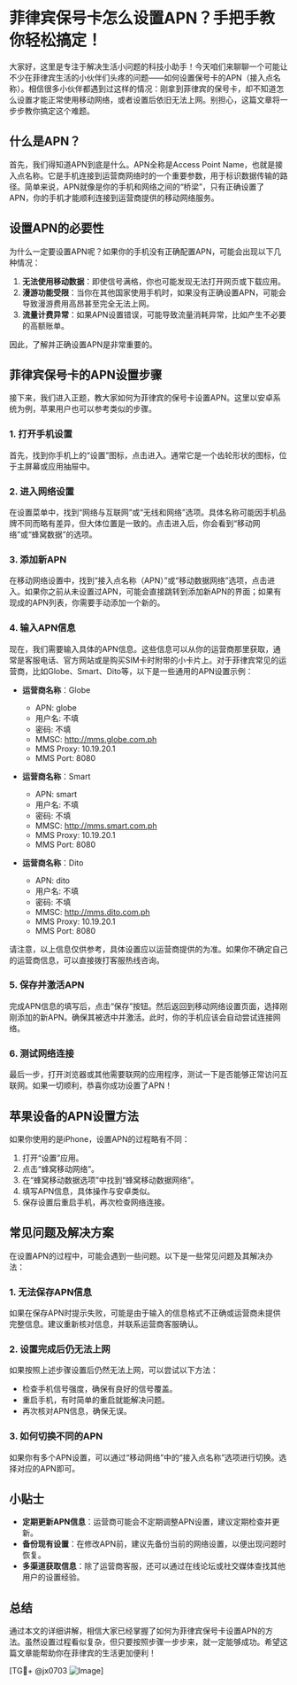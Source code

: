 # 菲律宾保号卡怎么设置APN？手把手教你轻松搞定！

大家好，这里是专注于解决生活小问题的科技小助手！今天咱们来聊聊一个可能让不少在菲律宾生活的小伙伴们头疼的问题——如何设置保号卡的APN（接入点名称）。相信很多小伙伴都遇到过这样的情况：刚拿到菲律宾的保号卡，却不知道怎么设置才能正常使用移动网络，或者设置后依旧无法上网。别担心，这篇文章将一步步教你搞定这个难题。

## 什么是APN？

首先，我们得知道APN到底是什么。APN全称是Access Point Name，也就是接入点名称。它是手机连接到运营商网络时的一个重要参数，用于标识数据传输的路径。简单来说，APN就像是你的手机和网络之间的“桥梁”，只有正确设置了APN，你的手机才能顺利连接到运营商提供的移动网络服务。

## 设置APN的必要性

为什么一定要设置APN呢？如果你的手机没有正确配置APN，可能会出现以下几种情况：

1. **无法使用移动数据**：即使信号满格，你也可能发现无法打开网页或下载应用。
2. **漫游功能受限**：当你在其他国家使用手机时，如果没有正确设置APN，可能会导致漫游费用高昂甚至完全无法上网。
3. **流量计费异常**：如果APN设置错误，可能导致流量消耗异常，比如产生不必要的高额账单。

因此，了解并正确设置APN是非常重要的。

## 菲律宾保号卡的APN设置步骤

接下来，我们进入正题，教大家如何为菲律宾的保号卡设置APN。这里以安卓系统为例，苹果用户也可以参考类似的步骤。

### 1. 打开手机设置

首先，找到你手机上的“设置”图标，点击进入。通常它是一个齿轮形状的图标，位于主屏幕或应用抽屉中。

### 2. 进入网络设置

在设置菜单中，找到“网络与互联网”或“无线和网络”选项。具体名称可能因手机品牌不同而略有差异，但大体位置是一致的。点击进入后，你会看到“移动网络”或“蜂窝数据”的选项。

### 3. 添加新APN

在移动网络设置中，找到“接入点名称（APN）”或“移动数据网络”选项，点击进入。如果你之前从未设置过APN，可能会直接跳转到添加新APN的界面；如果有现成的APN列表，你需要手动添加一个新的。

### 4. 输入APN信息

现在，我们需要输入具体的APN信息。这些信息可以从你的运营商那里获取，通常是客服电话、官方网站或是购买SIM卡时附带的小卡片上。对于菲律宾常见的运营商，比如Globe、Smart、Dito等，以下是一些通用的APN设置示例：

- **运营商名称**：Globe  
  - APN: globe  
  - 用户名: 不填  
  - 密码: 不填  
  - MMSC: http://mms.globe.com.ph  
  - MMS Proxy: 10.19.20.1  
  - MMS Port: 8080  

- **运营商名称**：Smart  
  - APN: smart  
  - 用户名: 不填  
  - 密码: 不填  
  - MMSC: http://mms.smart.com.ph  
  - MMS Proxy: 10.19.20.1  
  - MMS Port: 8080  

- **运营商名称**：Dito  
  - APN: dito  
  - 用户名: 不填  
  - 密码: 不填  
  - MMSC: http://mms.dito.com.ph  
  - MMS Proxy: 10.19.20.1  
  - MMS Port: 8080  

请注意，以上信息仅供参考，具体设置应以运营商提供的为准。如果你不确定自己的运营商信息，可以直接拨打客服热线咨询。

### 5. 保存并激活APN

完成APN信息的填写后，点击“保存”按钮。然后返回到移动网络设置页面，选择刚刚添加的新APN。确保其被选中并激活。此时，你的手机应该会自动尝试连接网络。

### 6. 测试网络连接

最后一步，打开浏览器或其他需要联网的应用程序，测试一下是否能够正常访问互联网。如果一切顺利，恭喜你成功设置了APN！

## 苹果设备的APN设置方法

如果你使用的是iPhone，设置APN的过程略有不同：

1. 打开“设置”应用。
2. 点击“蜂窝移动网络”。
3. 在“蜂窝移动数据选项”中找到“蜂窝移动数据网络”。
4. 填写APN信息，具体操作与安卓类似。
5. 保存设置后重启手机，再次检查网络连接。

## 常见问题及解决方案

在设置APN的过程中，可能会遇到一些问题。以下是一些常见问题及其解决办法：

### 1. 无法保存APN信息

如果在保存APN时提示失败，可能是由于输入的信息格式不正确或运营商未提供完整信息。建议重新核对信息，并联系运营商客服确认。

### 2. 设置完成后仍无法上网

如果按照上述步骤设置后仍然无法上网，可以尝试以下方法：
- 检查手机信号强度，确保有良好的信号覆盖。
- 重启手机，有时简单的重启就能解决问题。
- 再次核对APN信息，确保无误。

### 3. 如何切换不同的APN

如果你有多个APN设置，可以通过“移动网络”中的“接入点名称”选项进行切换。选择对应的APN即可。

## 小贴士

- **定期更新APN信息**：运营商可能会不定期调整APN设置，建议定期检查并更新。
- **备份现有设置**：在修改APN前，建议先备份当前的网络设置，以便出现问题时恢复。
- **多渠道获取信息**：除了运营商客服，还可以通过在线论坛或社交媒体查找其他用户的设置经验。

## 总结

通过本文的详细讲解，相信大家已经掌握了如何为菲律宾保号卡设置APN的方法。虽然设置过程看似复杂，但只要按照步骤一步步来，就一定能够成功。希望这篇文章能帮助你在菲律宾的生活更加便利！

[TG💪+ @jx0703 ![Image](https://github.com/user-attachments/assets/dbca1d08-cadb-493c-b0ec-ad6f7a83f270)]